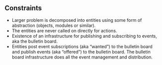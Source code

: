 ## Constraints

- Larger problem is decomposed into entities using some form of abstraction (objects, modules or similar).
- The entities are never called on directly for actions.
- Existence of an infrastructure for publishing and subscribing to events, aka the bulletin board.
- Entities post event subscriptions (aka “wanted”) to the bulletin board and publish events (aka “offered”) to the bulletin board. The bulletin board infrastructure does all the event management and distribution.
